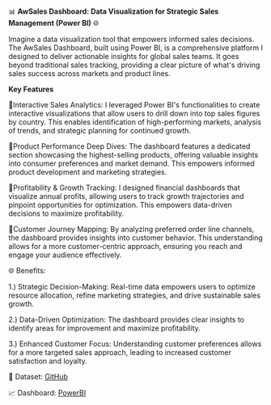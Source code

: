 📊 **AwSales Dashboard: Data Visualization for Strategic Sales Management (Power BI)** 🌐

  Imagine a data visualization tool that empowers informed sales decisions. The AwSales Dashboard, built using Power BI, is a comprehensive platform I designed to deliver actionable insights for global sales teams. It goes beyond traditional sales tracking, providing a clear picture of what's driving sales success across markets and product lines.

**Key Features**

📌Interactive Sales Analytics: I leveraged Power BI's functionalities to create interactive visualizations that allow users to drill down into top sales figures by country. This enables identification of high-performing markets, analysis of trends, and strategic planning for continued growth. 

📌Product Performance Deep Dives: The dashboard features a dedicated section showcasing the highest-selling products, offering valuable insights into consumer preferences and market demand. This empowers informed product development and marketing strategies. 

📌Profitability & Growth Tracking: I designed financial dashboards that visualize annual profits, allowing users to track growth trajectories and pinpoint opportunities for optimization. This empowers data-driven decisions to maximize profitability. 

📌Customer Journey Mapping: By analyzing preferred order line channels, the dashboard provides insights into customer behavior. This understanding allows for a more customer-centric approach, ensuring you reach and engage your audience effectively. 

🌐 Benefits:

1.) Strategic Decision-Making: Real-time data empowers users to optimize resource allocation, refine marketing strategies, and drive sustainable sales growth. 

2.) Data-Driven Optimization: The dashboard provides clear insights to identify areas for improvement and maximize profitability. 

3.) Enhanced Customer Focus: Understanding customer preferences allows for a more targeted sales approach, leading to increased customer satisfaction and loyalty. 


📖 Dataset: [GitHub](https://github.com/microsoft/powerbi-desktop-samples/blob/main/AdventureWorks%20Sales%20Sample/AdventureWorks%20Sales.xlsx)

📈 Dashboard: [PowerBI](Data_Analyst_Portfolio/MS_Excel/Sales_Finance/Aw_DataViz_updated.png)

